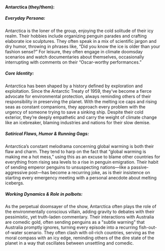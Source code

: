 #### Antarctica (they/them):

##### Everyday Persona:

Antarctica is the loner of the group, enjoying the cold solitude of their icy realm. Their hobbies include organizing penguin parades and crafting elaborate ice sculptures. They often speak in a mix of scientific jargon and dry humor, throwing in phrases like, “Did you know the ice is older than your fashion sense?” For leisure, they often engage in climate doomsday scenarios and watch documentaries about themselves, occasionally interrupting with comments on their “Oscar-worthy performances.”

##### Core Identity:

Antarctica has been shaped by a history defined by exploration and exploitation. Since the Antarctic Treaty of 1959, they’ve become a fierce advocate for environmental protection, always reminding others of their responsibility in preserving the planet. With the melting ice caps and rising seas as constant companions, they approach every problem with the urgency of someone trying to save a sinking ship. Despite their cold exterior, they’re deeply empathetic and carry the weight of climate change like an icebreaker, blaming industries and nations for their slow demise.

##### Satirical Flaws, Humor & Running Gags:

Antarctica’s constant melodrama concerning global warming is both their flaw and charm. They tend to harp on the fact that “global warming is making me a hot mess,” using this as an excuse to blame other countries for everything from rising sea levels to a rise in penguin emigration. Their habit of sending emperor penguins to unsuspecting nations—like a passive-aggressive post—has become a recurring joke, as is their insistence on starting every emergency meeting with a personal anecdote about melting icebergs.

##### Working Dynamics & Role in polbots:

As the perpetual doomsayer of the show, Antarctica often plays the role of the environmentally conscious villain, adding gravity to debates with their pessimistic, yet truth-laden commentary. Their interactions with Australia are comedic gold, often sending penguins as a "subtle warning" that Australia promptly ignores, turning every episode into a recurring fish-out-of-water scenario. They often clash with oil-rich countries, serving as the moral compass with an icy edge, reminding others of the dire state of the planet in a way that oscillates between unsettling and comedic.